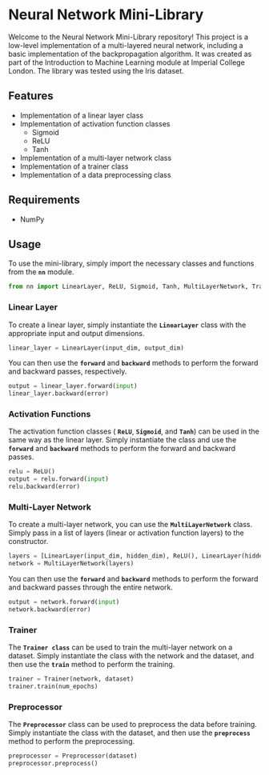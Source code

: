 # Neural Network Mini-Library
Welcome to the Neural Network Mini-Library repository! This project is a low-level implementation of a multi-layered neural network, including a basic implementation of the backpropagation algorithm. It was created as part of the Introduction to Machine Learning module at Imperial College London. The library was tested using the Iris dataset.

## Features ## 
  - Implementation of a linear layer class
  - Implementation of activation function classes
    - Sigmoid
    - ReLU
    - Tanh
  - Implementation of a multi-layer network class
  - Implementation of a trainer class 
  - Implementation of a data preprocessing class

## Requirements ## 
  - NumPy

## Usage ## 
To use the mini-library, simply import the necessary classes and functions from the **`nn`** module.

```python
from nn import LinearLayer, ReLU, Sigmoid, Tanh, MultiLayerNetwork, Trainer, Preprocessor
```

### Linear Layer ###
To create a linear layer, simply instantiate the **`LinearLayer`** class with the appropriate input and output dimensions.

```python
linear_layer = LinearLayer(input_dim, output_dim)
```
You can then use the **`forward`** and **`backward`** methods to perform the forward and backward passes, respectively.

```python
output = linear_layer.forward(input)
linear_layer.backward(error)
```

### Activation Functions ###

The activation function classes ( **`ReLU`**,  **`Sigmoid`**, and  **`Tanh`**) can be used in the same way as the linear layer. Simply instantiate the class and use the **`forward`** and **`backward`** methods to perform the forward and backward passes.

```python
relu = ReLU()
output = relu.forward(input)
relu.backward(error)
```

### Multi-Layer Network ###
To create a multi-layer network, you can use the  **`MultiLayerNetwork`** class. Simply pass in a list of layers (linear or activation function layers) to the constructor.

```python
layers = [LinearLayer(input_dim, hidden_dim), ReLU(), LinearLayer(hidden_dim, output_dim)]
network = MultiLayerNetwork(layers)
```

You can then use the **`forward`** and **`backward`** methods to perform the forward and backward passes through the entire network.

```python
output = network.forward(input)
network.backward(error)
```

### Trainer ###
The **`Trainer class`** can be used to train the multi-layer network on a dataset. Simply instantiate the class with the network and the dataset, and then use the **`train`** method to perform the training.

```python
trainer = Trainer(network, dataset)
trainer.train(num_epochs)
```

### Preprocessor ###
The **`Preprocessor`** class can be used to preprocess the data before training. Simply instantiate the class with the dataset, and then use the **`preprocess`** method to perform the preprocessing.

```python
preprocessor = Preprocessor(dataset)
preprocessor.preprocess()
```


